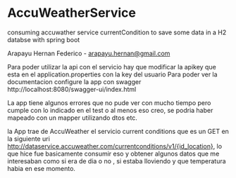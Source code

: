 # AccuWeatherService
consuming accuwather service currentCondition to save some data in a H2 databse with spring boot

Arapayu Hernan Federico - arapayu.hernan@gmail.com

Para poder utilizar la api con el servicio hay que modificar la apikey que esta en el application.properties con la key del usuario 
Para poder ver la documentacion configure la app con swagger http://localhost:8080/swagger-ui/index.html

La app tiene algunos errores que no pude ver con mucho tiempo pero cumple con lo indicado en el test o al menos eso creo, se podria haber mapeado con un mapper utilizando dtos etc.

la App trae de AccuWeather el servicio current conditions que es un GET en la siguiente uri http://dataservice.accuweather.com/currentconditions/v1/{id_location},
lo que hice fue basicamente consumir eso y obtener algunos datos que me interesaban como si era de dia o no , si estaba lloviendo y que temperatura habia en ese momento.

